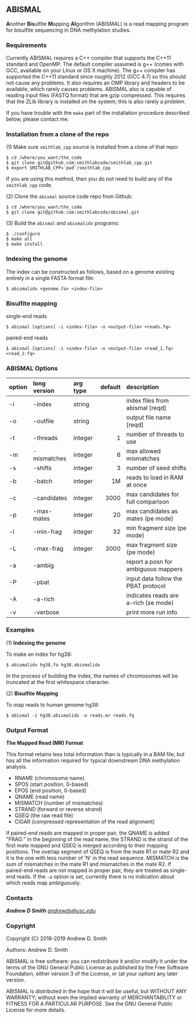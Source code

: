 ## ABISMAL ##

**A**nother **Bis**ulfite **M**apping **Al**gorithm (ABISMAL) is
a read mapping program for bisulfite sequencing in DNA methylation
studies.

### Requirements ###

Currently ABISMAL requires a C++ compiler that supports the C++11
standard and OpenMP. The default compiler assumed is g++ (comes with
GCC, available on your Linux or OS X machine). The g++ compiler has
supported the C++11 standard since roughly 2012 (GCC 4.7) so this
should not cause any problems. It also requires an OMP library and
headers to be available, which rarely causes problems. ABISMAL also is
capable of reading input files (FASTQ format) that are gzip
compressed.  This requires that the ZLib library is installed on the
system; this is also rarely a problem.

If you have trouble with the `make` part of the installation procedure
described below, please contact me.

### Installation from a clone of the repo ###

(1) Make sure `smithlab_cpp` source is installed from a clone of that
repo:
```
$ cd /where/you_want/the_code
$ git clone git@github.com:smithlabcode/smithlab_cpp.git
$ export SMITHLAB_CPP=`pwd`/smithlab_cpp
```
If you are using this method, then you do not need to build any of the
`smithlab_cpp` code.

(2) Clone the `abismal` source code repo from Github:
```
$ cd /where/you_want/the_code
$ git clone git@github.com:smithlabcode/abismal.git
```

(3) Build the `abismal` and `abismalidx` programs:
```
$ ./configure
$ make all
$ make install
```

### Indexing the genome ###

The index can be constructed as follows, based on a genome existing
entirely in a single FASTA format file:
```
$ abismalidx <genome.fa> <index-file>
```

### Bisulfite mapping ###

single-end reads
```
$ abismal [options] -i <index-file> -o <output-file> <reads.fq>
```
paired-end reads
```
$ abismal [options] -i <index-file> -o <output-file> <read_1.fq> <read_2.fq>
```

### ABISMAL Options ###

|option|long version |arg type |default|description                           |
|:-----|:------------|:--------|------:|:-------------------------------------|
| -i   | -index      | string  |       | index files from abismal [reqd]      |
| -o   | -outfile    | string  |       | output file name [reqd]              |
| -t   | -threads    | integer | 1     | number of threads to use             |
| -m   | -mismatches | integer | 6     | max allowed mismatches               |
| -s   | -shifts     | integer | 3     | number of seed shifts                |
| -b   | -batch      | integer | 1M    | reads to load in RAM at once         |
| -c   | -candidates | integer | 3000  | max candidates for full comparison   |
| -p   | -max-mates  | integer | 20    | max candidates as mates (pe mode)    |
| -l   | -min-frag   | integer | 32    | min fragment size (pe mode)          |
| -L   | -max-frag   | integer | 3000  | max fragment size (pe mode)          |
| -a   | -ambig      |         |       | report a posn for ambiguous mappers  |
| -P   | -pbat       |         |       | input data follow the PBAT protocol  |
| -A   | -a-rich     |         |       | indicates reads are a-rich (se mode) |
| -v   | -verbose    |         |       | print more run info                  |

### Examples ###

(1) **Indexing the genome**

To make an index for hg38:
```
$ abismalidx hg38.fa hg38.abismalidx
```
In the process of building the index, the names of chromosomes will be
truncated at the first whitespace character.

(2) **Bisulfite Mapping**

To map reads to human genome hg38:
```
$ abismal -i hg38.abismalidx -o reads.mr reads.fq
```
### Output Format ###

**The Mapped Read (MR) Format**

This format retains less total information than is typically in a BAM
file, but has all the information required for typical downstream DNA
methylation analysis.
* RNAME (chromosome name)
* SPOS (start position, 0-based)
* EPOS (end position, 0-based)
* QNAME (read name)
* MISMATCH (number of mismatches)
* STRAND (forward or reverse strand)
* QSEQ (the raw read file)
* CIGAR (compressed representation of the read alignment)

If paired-end reads are mapped in proper pair, the QNAME is added
"FRAG:" in the beginning of the read name, the STRAND is the strand of
the first mate mapped and QSEQ is merged according to their mapping
positions. The overlap segment of QSEQ is from the mate R1 or mate R2
and it is the one with less number of 'N' in the read
sequence. MISMATCH is the sum of mismatches in the mate R1 and
mismatches in the mate R2. If paired-end reads are not mapped in
proper pair, they are treated as single-end reads. If the `-a` option
is set, currently there is no indication about which reads map
ambiguously.

### Contacts ###

***Andrew D Smith*** *andrewds@usc.edu*

### Copyright ###

Copyright (C) 2018-2019 Andrew D. Smith

Authors: Andrew D. Smith

ABISMAL is free software: you can redistribute it and/or modify it under
the terms of the GNU General Public License as published by the Free
Software Foundation, either version 3 of the License, or (at your
option) any later version.

ABISMAL is distributed in the hope that it will be useful, but WITHOUT
ANY WARRANTY; without even the implied warranty of MERCHANTABILITY or
FITNESS FOR A PARTICULAR PURPOSE.  See the GNU General Public License
for more details.
